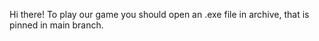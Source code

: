 Hi there!
To play our game you should open an .exe file in archive, that is pinned in main branch. 
